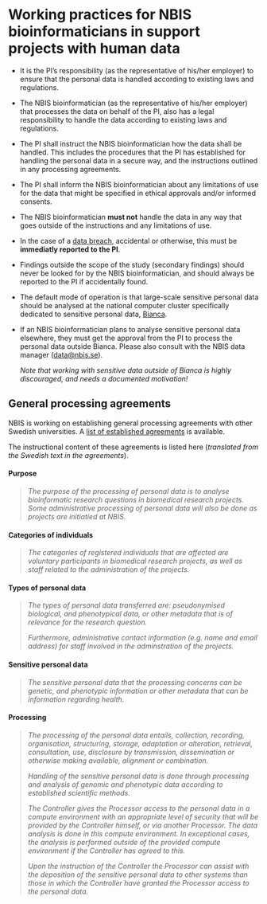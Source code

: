 # Working practices for NBIS bioinformaticians in support projects with human data
* It is the PI’s responsibility (as the representative of his/her employer) to ensure that the personal data is handled according to existing laws and regulations.
* The NBIS bioinformatician (as the representative of his/her employer) that processes the data on behalf of the PI, also has a legal responsibility to handle the data according to existing laws and regulations.
* The PI shall instruct the NBIS bioinformatician how the data shall be handled. This includes the procedures that the PI has established for handling the personal data in a secure way, and the instructions outlined in any processing agreements.
* The PI shall inform the NBIS bioinformatician about any limitations of use for the data that might be specified in ethical approvals and/or informed consents.
* The NBIS bioinformatician **must not** handle the data in any way that goes outside of the instructions and any limitations of use.
* In the case of a [data breach](/topic/topic/human-data-legal-ref.md#data-breach), accidental or otherwise, this must be **immediatly reported to the PI**.
* Findings outside the scope of the study (secondary findings) should never be looked for by the NBIS bioinformatician, and should always be reported to the PI if accidentally found.
* The default mode of operation is that large-scale sensitive personal data should be analysed at the national computer cluster specifically dedicated to sensitive personal data, [Bianca](http://www.uppmax.uu.se/support/user-guides/bianca-user-guide/).
* If an NBIS bioinformatician plans to analyse sensitive personal data elsewhere, they must get the approval from the PI to process the personal data outside Bianca. Please also consult with the NBIS data manager (<data@nbis.se>). 

  *Note that working with sensitive data outside of Bianca is highly discouraged, and needs a documented motivation!*

## General processing agreements
NBIS is working on establishing general processing agreements with other Swedish universities. A [list of established agreements](/topic/topic/general-processing-agreements.md) is available.

The instructional content of these agreements is listed here (*translated from the Swedish text in the agreements*).

#### Purpose
>*The purpose of the processing of personal data is to analyse bioinformatic research questions in biomedical research projects. Some administrative processing of personal data will also be done as projects are initiatied at NBIS.*
#### Categories of individuals
>*The categories of registered individuals that are affected are voluntary participants in biomedical research projects, as well as staff related to the administration of the projects.*
#### Types of personal data
>*The types of personal data transferred are: pseudonymised biological, and phenotypical data, or other metadata that is of relevance for the research question.*
>
>*Furthermore, administrative contact information (e.g. name and email address) for staff involved in the adminstration of the projects.*

#### Sensitive personal data
>*The sensitive personal data that the processing concerns can be genetic, and phenotypic information or other metadata that can be information regarding health.*
#### Processing
>*The processing of the personal data entails, collection, recording, organisation, structuring, storage, adaptation or alteration, retrieval, consultation, use, disclosure by transmission, dissemination or otherwise making available, alignment or combination.*
>
>*Handling of the sensitive personal data is done through processing and analysis of genomic and phenotypic data according to established scientific methods.*
>
>*The Controller gives the Processor access to the personal data in a compute environment with an appropriate level of security that will be provided by the Controller himself, or via another Processor. The data analysis is done in this compute environment. In exceptional cases, the analysis is performed outside of the provided compute environment if the Controller has agreed to this.*
>
>*Upon the instruction of the Controller the Processor can assist with the deposition of the sensitive personal data to other systems than those in which the Controller have granted the Processor access to the personal data.*